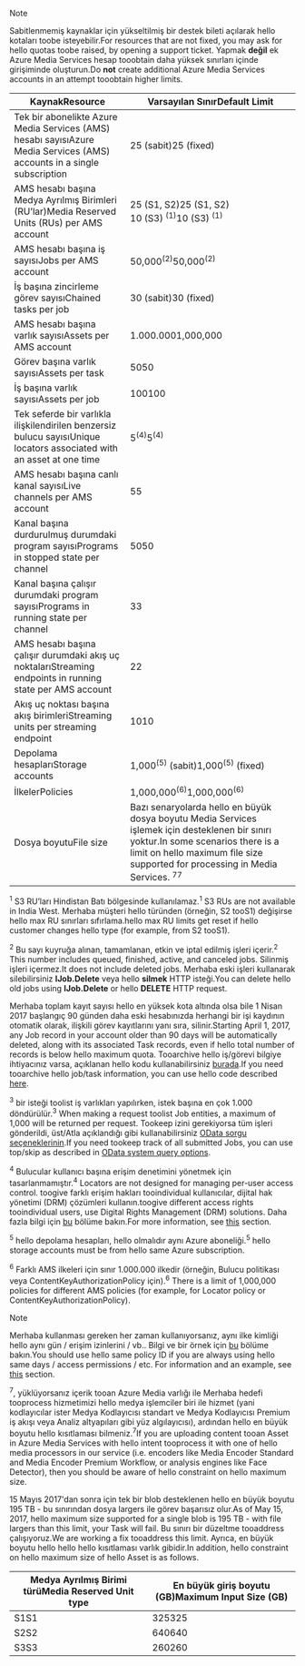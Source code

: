 >[!NOTE]
><span data-ttu-id="4b2b2-101">Sabitlenmemiş kaynaklar için yükseltilmiş bir destek bileti açılarak hello kotaları toobe isteyebilir.</span><span class="sxs-lookup"><span data-stu-id="4b2b2-101">For resources that are not fixed, you may ask for hello quotas toobe raised, by opening a support ticket.</span></span> <span data-ttu-id="4b2b2-102">Yapmak **değil** ek Azure Media Services hesap tooobtain daha yüksek sınırları içinde girişiminde oluşturun.</span><span class="sxs-lookup"><span data-stu-id="4b2b2-102">Do **not** create additional Azure Media Services accounts in an attempt tooobtain higher limits.</span></span>

| <span data-ttu-id="4b2b2-103">Kaynak</span><span class="sxs-lookup"><span data-stu-id="4b2b2-103">Resource</span></span> | <span data-ttu-id="4b2b2-104">Varsayılan Sınır</span><span class="sxs-lookup"><span data-stu-id="4b2b2-104">Default Limit</span></span> | 
| --- | --- | 
| <span data-ttu-id="4b2b2-105">Tek bir abonelikte Azure Media Services (AMS) hesabı sayısı</span><span class="sxs-lookup"><span data-stu-id="4b2b2-105">Azure Media Services (AMS) accounts in a single subscription</span></span> | <span data-ttu-id="4b2b2-106">25 (sabit)</span><span class="sxs-lookup"><span data-stu-id="4b2b2-106">25 (fixed)</span></span> |
| <span data-ttu-id="4b2b2-107">AMS hesabı başına Medya Ayrılmış Birimleri (RU’lar)</span><span class="sxs-lookup"><span data-stu-id="4b2b2-107">Media Reserved Units (RUs) per AMS account</span></span> |<span data-ttu-id="4b2b2-108">25 (S1, S2)</span><span class="sxs-lookup"><span data-stu-id="4b2b2-108">25 (S1, S2)</span></span><br/><span data-ttu-id="4b2b2-109">10 (S3) <sup>(1)</sup></span><span class="sxs-lookup"><span data-stu-id="4b2b2-109">10 (S3) <sup>(1)</sup></span></span> | 
| <span data-ttu-id="4b2b2-110">AMS hesabı başına iş sayısı</span><span class="sxs-lookup"><span data-stu-id="4b2b2-110">Jobs per AMS account</span></span> | <span data-ttu-id="4b2b2-111">50,000<sup>(2)</sup></span><span class="sxs-lookup"><span data-stu-id="4b2b2-111">50,000<sup>(2)</sup></span></span> |
| <span data-ttu-id="4b2b2-112">İş başına zincirleme görev sayısı</span><span class="sxs-lookup"><span data-stu-id="4b2b2-112">Chained tasks per job</span></span> | <span data-ttu-id="4b2b2-113">30 (sabit)</span><span class="sxs-lookup"><span data-stu-id="4b2b2-113">30 (fixed)</span></span> |
| <span data-ttu-id="4b2b2-114">AMS hesabı başına varlık sayısı</span><span class="sxs-lookup"><span data-stu-id="4b2b2-114">Assets per AMS account</span></span> | <span data-ttu-id="4b2b2-115">1.000.000</span><span class="sxs-lookup"><span data-stu-id="4b2b2-115">1,000,000</span></span>|
| <span data-ttu-id="4b2b2-116">Görev başına varlık sayısı</span><span class="sxs-lookup"><span data-stu-id="4b2b2-116">Assets per task</span></span> | <span data-ttu-id="4b2b2-117">50</span><span class="sxs-lookup"><span data-stu-id="4b2b2-117">50</span></span> |
| <span data-ttu-id="4b2b2-118">İş başına varlık sayısı</span><span class="sxs-lookup"><span data-stu-id="4b2b2-118">Assets per job</span></span> | <span data-ttu-id="4b2b2-119">100</span><span class="sxs-lookup"><span data-stu-id="4b2b2-119">100</span></span> |
| <span data-ttu-id="4b2b2-120">Tek seferde bir varlıkla ilişkilendirilen benzersiz bulucu sayısı</span><span class="sxs-lookup"><span data-stu-id="4b2b2-120">Unique locators associated with an asset at one time</span></span> | <span data-ttu-id="4b2b2-121">5<sup>(4)</sup></span><span class="sxs-lookup"><span data-stu-id="4b2b2-121">5<sup>(4)</sup></span></span> |
| <span data-ttu-id="4b2b2-122">AMS hesabı başına canlı kanal sayısı</span><span class="sxs-lookup"><span data-stu-id="4b2b2-122">Live channels per AMS account</span></span> |<span data-ttu-id="4b2b2-123">5</span><span class="sxs-lookup"><span data-stu-id="4b2b2-123">5</span></span>|
| <span data-ttu-id="4b2b2-124">Kanal başına durdurulmuş durumdaki program sayısı</span><span class="sxs-lookup"><span data-stu-id="4b2b2-124">Programs in stopped state per channel</span></span> |<span data-ttu-id="4b2b2-125">50</span><span class="sxs-lookup"><span data-stu-id="4b2b2-125">50</span></span>|
| <span data-ttu-id="4b2b2-126">Kanal başına çalışır durumdaki program sayısı</span><span class="sxs-lookup"><span data-stu-id="4b2b2-126">Programs in running state per channel</span></span> |<span data-ttu-id="4b2b2-127">3</span><span class="sxs-lookup"><span data-stu-id="4b2b2-127">3</span></span>|
| <span data-ttu-id="4b2b2-128">AMS hesabı başına çalışır durumdaki akış uç noktaları</span><span class="sxs-lookup"><span data-stu-id="4b2b2-128">Streaming endpoints in running state per AMS account</span></span>|<span data-ttu-id="4b2b2-129">2</span><span class="sxs-lookup"><span data-stu-id="4b2b2-129">2</span></span>|
| <span data-ttu-id="4b2b2-130">Akış uç noktası başına akış birimleri</span><span class="sxs-lookup"><span data-stu-id="4b2b2-130">Streaming units per streaming endpoint</span></span> |<span data-ttu-id="4b2b2-131">10</span><span class="sxs-lookup"><span data-stu-id="4b2b2-131">10</span></span> |
| <span data-ttu-id="4b2b2-132">Depolama hesapları</span><span class="sxs-lookup"><span data-stu-id="4b2b2-132">Storage accounts</span></span> | <span data-ttu-id="4b2b2-133">1,000<sup>(5)</sup> (sabit)</span><span class="sxs-lookup"><span data-stu-id="4b2b2-133">1,000<sup>(5)</sup> (fixed)</span></span> |
| <span data-ttu-id="4b2b2-134">İlkeler</span><span class="sxs-lookup"><span data-stu-id="4b2b2-134">Policies</span></span> | <span data-ttu-id="4b2b2-135">1,000,000<sup>(6)</sup></span><span class="sxs-lookup"><span data-stu-id="4b2b2-135">1,000,000<sup>(6)</sup></span></span> |
| <span data-ttu-id="4b2b2-136">Dosya boyutu</span><span class="sxs-lookup"><span data-stu-id="4b2b2-136">File size</span></span>| <span data-ttu-id="4b2b2-137">Bazı senaryolarda hello en büyük dosya boyutu Media Services işlemek için desteklenen bir sınırı yoktur.</span><span class="sxs-lookup"><span data-stu-id="4b2b2-137">In some scenarios there is a limit on hello maximum file size supported for processing in Media Services.</span></span> <span data-ttu-id="4b2b2-138"><sup>7</sup></span><span class="sxs-lookup"><span data-stu-id="4b2b2-138"><sup>7</sup></span></span> |
  
<span data-ttu-id="4b2b2-139"><sup>1</sup> S3 RU’ları Hindistan Batı bölgesinde kullanılamaz.</span><span class="sxs-lookup"><span data-stu-id="4b2b2-139"><sup>1</sup> S3 RUs are not available in India West.</span></span> <span data-ttu-id="4b2b2-140">Merhaba müşteri hello türünden (örneğin, S2 tooS1) değişirse hello max RU sınırları sıfırlama.</span><span class="sxs-lookup"><span data-stu-id="4b2b2-140">hello max RU limits get reset if hello customer changes hello type (for example, from S2 tooS1).</span></span> 

<span data-ttu-id="4b2b2-141"><sup>2</sup> Bu sayı kuyruğa alınan, tamamlanan, etkin ve iptal edilmiş işleri içerir.</span><span class="sxs-lookup"><span data-stu-id="4b2b2-141"><sup>2</sup> This number includes queued, finished, active, and canceled jobs.</span></span> <span data-ttu-id="4b2b2-142">Silinmiş işleri içermez.</span><span class="sxs-lookup"><span data-stu-id="4b2b2-142">It does not include deleted jobs.</span></span> <span data-ttu-id="4b2b2-143">Merhaba eski işleri kullanarak silebilirsiniz **IJob.Delete** veya hello **silmek** HTTP isteği.</span><span class="sxs-lookup"><span data-stu-id="4b2b2-143">You can delete hello old jobs using **IJob.Delete** or hello **DELETE** HTTP request.</span></span>

<span data-ttu-id="4b2b2-144">Merhaba toplam kayıt sayısı hello en yüksek kota altında olsa bile 1 Nisan 2017 başlangıç 90 günden daha eski hesabınızda herhangi bir işi kaydının otomatik olarak, ilişkili görev kayıtlarını yanı sıra, silinir.</span><span class="sxs-lookup"><span data-stu-id="4b2b2-144">Starting April 1, 2017, any Job record in your account older than 90 days will be automatically deleted, along with its associated Task records, even if hello total number of records is below hello maximum quota.</span></span> <span data-ttu-id="4b2b2-145">Tooarchive hello iş/görevi bilgiye ihtiyacınız varsa, açıklanan hello kodu kullanabilirsiniz [burada](../articles/media-services/media-services-dotnet-manage-entities.md).</span><span class="sxs-lookup"><span data-stu-id="4b2b2-145">If you need tooarchive hello job/task information, you can use hello code described [here](../articles/media-services/media-services-dotnet-manage-entities.md).</span></span>

<span data-ttu-id="4b2b2-146"><sup>3</sup> bir isteği toolist iş varlıkları yapılırken, istek başına en çok 1.000 döndürülür.</span><span class="sxs-lookup"><span data-stu-id="4b2b2-146"><sup>3</sup> When making a request toolist Job entities, a maximum of 1,000 will be returned per request.</span></span> <span data-ttu-id="4b2b2-147">Tookeep izini gerekiyorsa tüm işleri gönderildi, üst/Atla açıklandığı gibi kullanabilirsiniz [OData sorgu seçeneklerinin](http://msdn.microsoft.com/library/gg309461.aspx).</span><span class="sxs-lookup"><span data-stu-id="4b2b2-147">If you need tookeep track of all submitted Jobs, you can use top/skip as described in [OData system query options](http://msdn.microsoft.com/library/gg309461.aspx).</span></span>

<span data-ttu-id="4b2b2-148"><sup>4</sup> Bulucular kullanıcı başına erişim denetimini yönetmek için tasarlanmamıştır.</span><span class="sxs-lookup"><span data-stu-id="4b2b2-148"><sup>4</sup> Locators are not designed for managing per-user access control.</span></span> <span data-ttu-id="4b2b2-149">toogive farklı erişim hakları tooindividual kullanıcılar, dijital hak yönetimi (DRM) çözümleri kullanın.</span><span class="sxs-lookup"><span data-stu-id="4b2b2-149">toogive different access rights tooindividual users, use Digital Rights Management (DRM) solutions.</span></span> <span data-ttu-id="4b2b2-150">Daha fazla bilgi için [bu](../articles/media-services/media-services-content-protection-overview.md) bölüme bakın.</span><span class="sxs-lookup"><span data-stu-id="4b2b2-150">For more information, see [this](../articles/media-services/media-services-content-protection-overview.md) section.</span></span>

<span data-ttu-id="4b2b2-151"><sup>5</sup> hello depolama hesapları, hello olmalıdır aynı Azure aboneliği.</span><span class="sxs-lookup"><span data-stu-id="4b2b2-151"><sup>5</sup> hello storage accounts must be from hello same Azure subscription.</span></span>

<span data-ttu-id="4b2b2-152"><sup>6</sup> Farklı AMS ilkeleri için sınır 1.000.000 ilkedir (örneğin, Bulucu politikası veya ContentKeyAuthorizationPolicy için).</span><span class="sxs-lookup"><span data-stu-id="4b2b2-152"><sup>6</sup> There is a limit of 1,000,000 policies for different AMS policies (for example, for Locator policy or ContentKeyAuthorizationPolicy).</span></span> 

>[!NOTE]
> <span data-ttu-id="4b2b2-153">Merhaba kullanması gereken her zaman kullanıyorsanız, aynı ilke kimliği hello aynı gün / erişim izinlerini / vb.. Bilgi ve bir örnek için [bu](../articles/media-services/media-services-dotnet-manage-entities.md#limit-access-policies) bölüme bakın.</span><span class="sxs-lookup"><span data-stu-id="4b2b2-153">You should use hello same policy ID if you are always using hello same days / access permissions / etc. For information and an example, see [this](../articles/media-services/media-services-dotnet-manage-entities.md#limit-access-policies) section.</span></span>

<span data-ttu-id="4b2b2-154"><sup>7</sup>, yüklüyorsanız içerik tooan Azure Media varlığı ile Merhaba hedefi tooprocess hizmetimizi hello medya işlemciler biri ile hizmet (yani kodlayıcılar ister Medya Kodlayıcısı standart ve Medya Kodlayıcısı Premium iş akışı veya Analiz altyapıları gibi yüz algılayıcısı), ardından hello en büyük boyutu hello kısıtlaması bilmeniz.</span><span class="sxs-lookup"><span data-stu-id="4b2b2-154"><sup>7</sup>If you are uploading content tooan Asset in Azure Media Services with hello intent tooprocess it with one of hello media processors in our service (i.e. encoders like Media Encoder Standard and Media Encoder Premium Workflow, or analysis engines like Face Detector), then you should be aware of hello constraint on hello maximum size.</span></span> 

<span data-ttu-id="4b2b2-155">15 Mayıs 2017'dan sonra için tek bir blob desteklenen hello en büyük boyutu 195 TB - bu sınırından dosya largers ile görev başarısız olur.</span><span class="sxs-lookup"><span data-stu-id="4b2b2-155">As of May 15, 2017, hello maximum size supported for a single blob is 195 TB - with file largers than this limit, your Task will fail.</span></span> <span data-ttu-id="4b2b2-156">Bu sınırı bir düzeltme tooaddress çalışıyoruz.</span><span class="sxs-lookup"><span data-stu-id="4b2b2-156">We are working a fix tooaddress this limit.</span></span> <span data-ttu-id="4b2b2-157">Ayrıca, en büyük boyutu hello hello hello kısıtlaması varlık gibidir.</span><span class="sxs-lookup"><span data-stu-id="4b2b2-157">In addition, hello constraint on hello maximum size of hello Asset is as follows.</span></span>

| <span data-ttu-id="4b2b2-158">Medya Ayrılmış Birimi türü</span><span class="sxs-lookup"><span data-stu-id="4b2b2-158">Media Reserved Unit type</span></span> | <span data-ttu-id="4b2b2-159">En büyük giriş boyutu (GB)</span><span class="sxs-lookup"><span data-stu-id="4b2b2-159">Maximum Input Size (GB)</span></span>| 
| --- | --- | 
|<span data-ttu-id="4b2b2-160">S1</span><span class="sxs-lookup"><span data-stu-id="4b2b2-160">S1</span></span> | <span data-ttu-id="4b2b2-161">325</span><span class="sxs-lookup"><span data-stu-id="4b2b2-161">325</span></span>|
|<span data-ttu-id="4b2b2-162">S2</span><span class="sxs-lookup"><span data-stu-id="4b2b2-162">S2</span></span> | <span data-ttu-id="4b2b2-163">640</span><span class="sxs-lookup"><span data-stu-id="4b2b2-163">640</span></span>|
|<span data-ttu-id="4b2b2-164">S3</span><span class="sxs-lookup"><span data-stu-id="4b2b2-164">S3</span></span> | <span data-ttu-id="4b2b2-165">260</span><span class="sxs-lookup"><span data-stu-id="4b2b2-165">260</span></span>|
